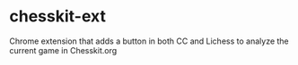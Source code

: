 # chesskit-ext
Chrome extension that adds a button in both CC and Lichess to analyze the current game in Chesskit.org

